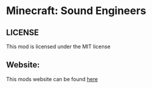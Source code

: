# Minecraft: Sound Engineers

## LICENSE
  This mod is licensed under the MIT license

## Website:
  This mods website can be found 
  [here](https://minecraft-sound-engineers.github.io/Minecraft-SoundEngineers---Main-Mod/)
